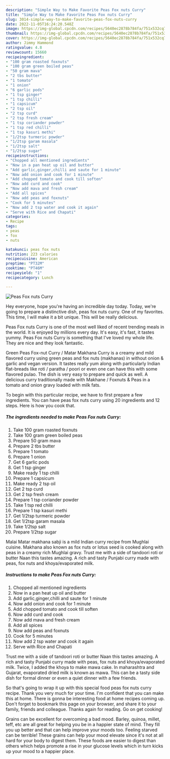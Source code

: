 ```yaml
---
description: "Simple Way to Make Favorite Peas Fox nuts Curry"
title: "Simple Way to Make Favorite Peas Fox nuts Curry"
slug: 3014-simple-way-to-make-favorite-peas-fox-nuts-curry
date: 2022-11-05T16:24:20.548Z
image: https://img-global.cpcdn.com/recipes/5640ec2878b784fa/751x532cq70/peas-fox-nuts-curry-recipe-main-photo.jpg
thumbnail: https://img-global.cpcdn.com/recipes/5640ec2878b784fa/751x532cq70/peas-fox-nuts-curry-recipe-main-photo.jpg
cover: https://img-global.cpcdn.com/recipes/5640ec2878b784fa/751x532cq70/peas-fox-nuts-curry-recipe-main-photo.jpg
author: Jimmy Hammond
ratingvalue: 4.8
reviewcount: 15660
recipeingredient:
- "100 gram roasted foxnuts"
- "100 gram green boiled peas"
- "50 gram mava"
- "2 tbs butter"
- "1 tomato"
- "1 onion"
- "6 garlic pods"
- "1 tsp ginger"
- "1 tsp chilli"
- "1 capsicum"
- "2 tsp oil"
- "2 tsp curd"
- "2 tsp fresh cream"
- "1 tsp coriander powder"
- "1 tsp red chilli"
- "1 tsp kasuri methi"
- "1/2tsp turmeric powder"
- "1/2tsp garam masala"
- "1/2tsp salt"
- "1/2tsp sugar"
recipeinstructions:
- "Chopped all mentioned ingredients"
- "Now in a pan heat up oil and butter"
- "Add garlic,ginger,chilli and saute for 1 minute"
- "Now add onion and cook for 1 minute"
- "Add chopped tomato and cook till soften"
- "Now add curd and cook"
- "Now add mava and fresh cream"
- "Add all spices"
- "Now add peas and foxnuts"
- "Cook for 5 minutes"
- "Now add 2 tsp water and cook it again"
- "Serve with Rice and Chapati"
categories:
- Recipe
tags:
- peas
- fox
- nuts

katakunci: peas fox nuts 
nutrition: 223 calories
recipecuisine: American
preptime: "PT32M"
cooktime: "PT46M"
recipeyield: "1"
recipecategory: Lunch

---
```



![Peas Fox nuts Curry](https://img-global.cpcdn.com/recipes/5640ec2878b784fa/751x532cq70/peas-fox-nuts-curry-recipe-main-photo.jpg)

Hey everyone, hope you're having an incredible day today. Today, we're going to prepare a distinctive dish, peas fox nuts curry. One of my favorites. This time, I will make it a bit unique. This will be really delicious.

Peas Fox nuts Curry is one of the most well liked of recent trending meals in the world. It is enjoyed by millions every day. It's easy, it's fast, it tastes yummy. Peas Fox nuts Curry is something that I've loved my whole life. They are nice and they look fantastic.

Green Peas Fox-nut Curry / Matar Makhana Curry is a creamy and mild flavored curry using green peas and fox nuts (makhanas) in without onion &amp; garlic and vegan version. It tastes really yum along with particularly Indian flat-breads like roti / paratha / poori or even one can have this with some flavored pulao. The dish is very easy to prepare and quick as well. A delicious curry traditionally made with Makhane / Foxnuts &amp; Peas in a tomato and onion gravy loaded with milk fats.


To begin with this particular recipe, we have to first prepare a few ingredients. You can have peas fox nuts curry using 20 ingredients and 12 steps. Here is how you cook that.

<!--inarticleads1-->

##### The ingredients needed to make Peas Fox nuts Curry:

1. Take 100 gram roasted foxnuts
1. Take 100 gram green boiled peas
1. Prepare 50 gram mava
1. Prepare 2 tbs butter
1. Prepare 1 tomato
1. Prepare 1 onion
1. Get 6 garlic pods
1. Get 1 tsp ginger
1. Make ready 1 tsp chilli
1. Prepare 1 capsicum
1. Make ready 2 tsp oil
1. Get 2 tsp curd
1. Get 2 tsp fresh cream
1. Prepare 1 tsp coriander powder
1. Take 1 tsp red chilli
1. Prepare 1 tsp kasuri methi
1. Get 1/2tsp turmeric powder
1. Get 1/2tsp garam masala
1. Take 1/2tsp salt
1. Prepare 1/2tsp sugar


Malai Matar makhana sabji is a mild Indian curry recipe from Mughlai cuisine. Makhana also known as fox nuts or lotus seed is cooked along with peas in a creamy rich Mughlai gravy. Trust me with a side of tandoori roti or butter Naan this tastes amazing. A rich and tasty Punjabi curry made with peas, fox nuts and khoya/evaporated milk. 

<!--inarticleads2-->

##### Instructions to make Peas Fox nuts Curry:

1. Chopped all mentioned ingredients
1. Now in a pan heat up oil and butter
1. Add garlic,ginger,chilli and saute for 1 minute
1. Now add onion and cook for 1 minute
1. Add chopped tomato and cook till soften
1. Now add curd and cook
1. Now add mava and fresh cream
1. Add all spices
1. Now add peas and foxnuts
1. Cook for 5 minutes
1. Now add 2 tsp water and cook it again
1. Serve with Rice and Chapati


Trust me with a side of tandoori roti or butter Naan this tastes amazing. A rich and tasty Punjabi curry made with peas, fox nuts and khoya/evaporated milk. Twice, I added the khoya to make mawa cake. In maharashtra and Gujarat, evaporated dried milk is known as mawa. This can be a tasty side dish for formal dinner or even a quiet dinner with a few friends. 

So that's going to wrap it up with this special food peas fox nuts curry recipe. Thank you very much for your time. I'm confident that you can make this at home. There is gonna be interesting food at home recipes coming up. Don't forget to bookmark this page on your browser, and share it to your family, friends and colleague. Thanks again for reading. Go on get cooking!

Grains can be excellent for overcoming a bad mood. Barley, quinoa, millet, teff, etc are all great for helping you be in a happier state of mind. They fill you up better and that can help improve your moods too. Feeling starved can be terrible! These grains can help your mood elevate since it's not at all hard for your body to digest them. These foods are easier to digest than others which helps promote a rise in your glucose levels which in turn kicks up your mood to a happier place.
